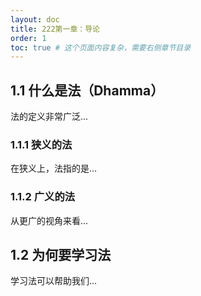 ```yaml
---
layout: doc
title: 222第一章：导论
order: 1
toc: true # 这个页面内容复杂，需要右侧章节目录
---
```


## 1.1 什么是法（Dhamma）

法的定义非常广泛...

### 1.1.1 狭义的法

在狭义上，法指的是...

### 1.1.2 广义的法

从更广的视角来看...

## 1.2 为何要学习法

学习法可以帮助我们...